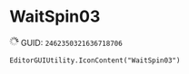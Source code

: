 # WaitSpin03
![](/img/WaitSpin03.png)
GUID: `2462350321636718706`
```
EditorGUIUtility.IconContent("WaitSpin03")
```
